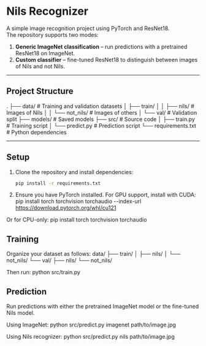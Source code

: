 # Nils Recognizer

A simple image recognition project using PyTorch and ResNet18.  
The repository supports two modes:

1. **Generic ImageNet classification** – run predictions with a pretrained ResNet18 on ImageNet.
2. **Custom classifier** – fine-tuned ResNet18 to distinguish between images of Nils and not Nils.

---

## Project Structure

.
├── data/ # Training and validation datasets
│ ├── train/
│ │ ├── nils/ # Images of Nils
│ │ └── not_nils/ # Images of others
│ └── val/ # Validation split
├── models/ # Saved models
├── src/ # Source code
│ ├── train.py # Training script
│ └── predict.py # Prediction script
└── requirements.txt # Python dependencies


---

## Setup

1. Clone the repository and install dependencies:
   ```bash
   pip install -r requirements.txt

2. Ensure you have PyTorch installed. For GPU support, install with CUDA:
pip install torch torchvision torchaudio --index-url https://download.pytorch.org/whl/cu121

Or for CPU-only:
pip install torch torchvision torchaudio

## Training

Organize your dataset as follows:
data/
├── train/
│   ├── nils/
│   └── not_nils/
└── val/
    ├── nils/
    └── not_nils/

Then run:
python src/train.py

## Prediction
Run predictions with either the pretrained ImageNet model or the fine-tuned Nils model.

Using ImageNet:
python src/predict.py imagenet path/to/image.jpg

Using Nils recognizer:
python src/predict.py nils path/to/image.jpg

